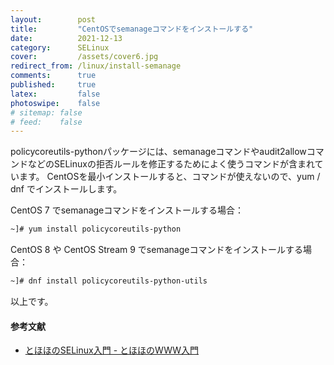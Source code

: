 ```yaml
---
layout:        post
title:         "CentOSでsemanageコマンドをインストールする"
date:          2021-12-13
category:      SELinux
cover:         /assets/cover6.jpg
redirect_from: /linux/install-semanage
comments:      true
published:     true
latex:         false
photoswipe:    false
# sitemap: false
# feed:    false
---
```


policycoreutils-pythonパッケージには、semanageコマンドやaudit2allowコマンドなどのSELinuxの拒否ルールを修正するためによく使うコマンドが含まれています。
CentOSを最小インストールすると、コマンドが使えないので、yum / dnf でインストールします。

CentOS 7 でsemanageコマンドをインストールする場合：
```bash
~]# yum install policycoreutils-python
```
CentOS 8 や CentOS Stream 9 でsemanageコマンドをインストールする場合：
```bash
~]# dnf install policycoreutils-python-utils
```
以上です。

#### 参考文献
- [とほほのSELinux入門 - とほほのWWW入門](https://www.tohoho-web.com/ex/selinux.html)
